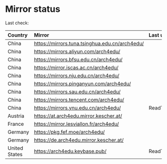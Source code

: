 <script src="./time.js"></script>
# Mirror status
Last check: <script type="text/javascript">localize(1667517982.9565153);</script>

|Country|Mirror|Last update|
|:------|:-----|:----------|
|China|https://mirrors.tuna.tsinghua.edu.cn/arch4edu/|<script type="text/javascript">localize(1667501579);</script>|
|China|https://mirrors.aliyun.com/arch4edu/|<script type="text/javascript">localize(1667466224);</script>|
|China|https://mirrors.bfsu.edu.cn/arch4edu/|<script type="text/javascript">localize(1667502189);</script>|
|China|https://mirror.iscas.ac.cn/arch4edu/|<script type="text/javascript">localize(1667466224);</script>|
|China|https://mirrors.nju.edu.cn/arch4edu/|<script type="text/javascript">localize(1667466224);</script>|
|China|https://mirrors.pinganyun.com/arch4edu/|<script type="text/javascript">localize(1667466224);</script>|
|China|https://mirrors.sau.edu.cn/arch4edu/|<script type="text/javascript">localize(1650446957);</script>|
|China|https://mirrors.tencent.com/arch4edu/|<script type="text/javascript">localize(1667502189);</script>|
|China|https://mirrors.ynu.edu.cn/arch4edu/|ReadTimeout|
|Austria|https://at.arch4edu.mirror.kescher.at/|<script type="text/javascript">localize(1667502189);</script>|
|France|https://mirror.lesviallon.fr/arch4edu/|<script type="text/javascript">localize(1667501579);</script>|
|Germany|https://pkg.fef.moe/arch4edu/|<script type="text/javascript">localize(1667502189);</script>|
|Germany|https://de.arch4edu.mirror.kescher.at/|<script type="text/javascript">localize(1667502189);</script>|
|United States|https://arch4edu.keybase.pub/|ReadTimeout|

<script src="./tablefilter/tablefilter.js"></script>
<script src="./table.js"></script>